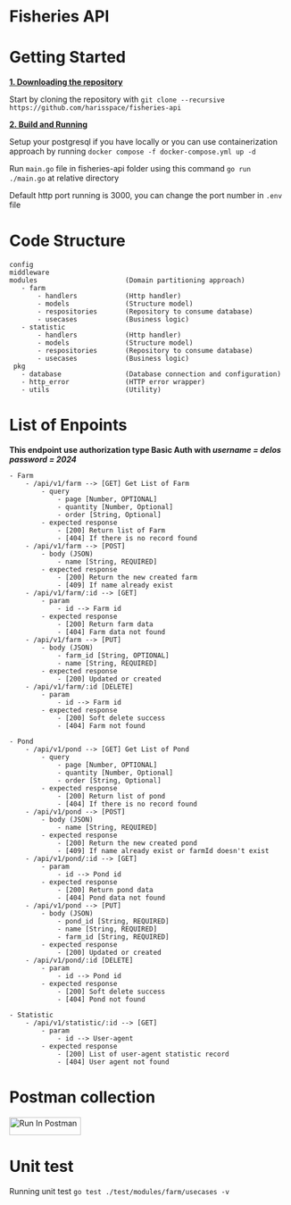 # Fisheries API

# Getting Started
<ins>**1. Downloading the repository**</ins>

Start by cloning the repository with `git clone --recursive https://github.com/harisspace/fisheries-api`

<ins>**2. Build and Running**<ins>

Setup your postgresql if you have locally or you can use containerization approach by running `docker compose -f docker-compose.yml up -d`

Run `main.go` file in fisheries-api folder using this command `go run ./main.go` at relative directory

Default http port running is 3000, you can change the port number in `.env` file

# Code Structure
 ```
 config
 middleware
 modules                      (Domain partitioning approach)
    - farm
        - handlers            (Http handler)
        - models              (Structure model)
        - respositories       (Repository to consume database)
        - usecases            (Business logic)
    - statistic
        - handlers            (Http handler)
        - models              (Structure model)
        - respositories       (Repository to consume database)
        - usecases            (Business logic)
  pkg
    - database                (Database connection and configuration)
    - http_error              (HTTP error wrapper)
    - utils                   (Utility)
```

# List of Enpoints

**This endpoint use authorization type Basic Auth with *username = delos password = 2024***

    - Farm
        - /api/v1/farm --> [GET] Get List of Farm
            - query
                - page [Number, OPTIONAL]
                - quantity [Number, Optional]
                - order [String, Optional]
            - expected response
                - [200] Return list of Farm
                - [404] If there is no record found
        - /api/v1/farm --> [POST]
            - body (JSON)
                - name [String, REQUIRED]
            - expected response
                - [200] Return the new created farm
                - [409] If name already exist
        - /api/v1/farm/:id --> [GET]
            - param
                - id --> Farm id
            - expected response
                - [200] Return farm data
                - [404] Farm data not found
        - /api/v1/farm --> [PUT]
            - body (JSON)
                - farm_id [String, OPTIONAL]
                - name [String, REQUIRED]
            - expected response
                - [200] Updated or created
        - /api/v1/farm/:id [DELETE]
            - param
                - id --> Farm id
            - expected response
                - [200] Soft delete success
                - [404] Farm not found
    
    - Pond
        - /api/v1/pond --> [GET] Get List of Pond
            - query
                - page [Number, OPTIONAL]
                - quantity [Number, Optional]
                - order [String, Optional]
            - expected response
                - [200] Return list of pond
                - [404] If there is no record found
        - /api/v1/pond --> [POST]
            - body (JSON)
                - name [String, REQUIRED]
            - expected response
                - [200] Return the new created pond
                - [409] If name already exist or farmId doesn't exist
        - /api/v1/pond/:id --> [GET]
            - param
                - id --> Pond id
            - expected response
                - [200] Return pond data
                - [404] Pond data not found
        - /api/v1/pond --> [PUT]
            - body (JSON)
                - pond_id [String, REQUIRED]
                - name [String, REQUIRED]
                - farm_id [String, REQUIRED]
            - expected response
                - [200] Updated or created
        - /api/v1/pond/:id [DELETE]
            - param
                - id --> Pond id
            - expected response
                - [200] Soft delete success
                - [404] Pond not found
    
    - Statistic
        - /api/v1/statistic/:id --> [GET]
            - param
                - id --> User-agent
            - expected response
                - [200] List of user-agent statistic record
                - [404] User agent not found

# Postman collection

[<img src="https://run.pstmn.io/button.svg" alt="Run In Postman" style="width: 128px; height: 32px;">](https://app.getpostman.com/run-collection/11874264-cbc1f53a-f62f-45d5-a27b-163acd3055bf?action=collection%2Ffork&source=rip_markdown&collection-url=entityId%3D11874264-cbc1f53a-f62f-45d5-a27b-163acd3055bf%26entityType%3Dcollection%26workspaceId%3D4fda4a3d-a6a8-4345-bd53-8bec6724d399)

# Unit test 

Running unit test `go test ./test/modules/farm/usecases -v`
